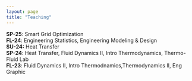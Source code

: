 ```yaml
---
layout: page
title: "Teaching"
---
```


**SP-25**:    Smart Grid Optimization <br>
**FL-24**:      Engineering Statistics, Engineering Modeling & Design <br>
**SU-24:**    Heat Transfer <br>
**SP-24**:    Heat Transfer, Fluid Dynamics II, Intro Thermodynamics, Thermo-Fluid Lab <br>
**FL-23**:      Fluid Dynamics II, Intro Thermodnamics,Thermodynamics II, Eng Graphic <br> 
